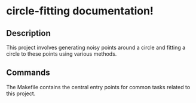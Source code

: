 # circle-fitting documentation!

## Description

This project involves generating noisy points around a circle and fitting a circle to these points using various methods.

## Commands

The Makefile contains the central entry points for common tasks related to this project.

